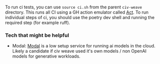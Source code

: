 To run ci tests, you can use `source ci.sh` from the parent `civ-weave` directory.
This runs all CI using a GH action emulator called [Act](https://github.com/nektos/act).
To run individual steps of ci, you should use the poetry dev shell and running the required step (for example ruff).

### Tech that might be helpful
- Modal: [Modal](https://modal.com/) is a low setup service for running ai models in the cloud. Likely a candidate if civ weave used it's own models / non OpenAI models for generative workloads.